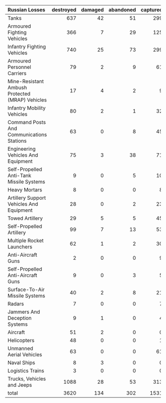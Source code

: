 | Russian Losses                                   |   destroyed |   damaged |   abandoned |   captured |   total |
|:-------------------------------------------------|------------:|----------:|------------:|-----------:|--------:|
| Tanks                                            |         637 |        42 |          51 |        299 |    1029 |
| Armoured Fighting Vehicles                       |         366 |         7 |          29 |        125 |     527 |
| Infantry Fighting Vehicles                       |         740 |        25 |          73 |        299 |    1137 |
| Armoured Personnel Carriers                      |          79 |         2 |           9 |         61 |     151 |
| Mine-Resistant Ambush Protected  (MRAP) Vehicles |          17 |         4 |           2 |          9 |      32 |
| Infantry Mobility Vehicles                       |          80 |         2 |           1 |         32 |     115 |
| Command Posts And Communications Stations        |          63 |         0 |           8 |         45 |     116 |
| Engineering Vehicles And Equipment               |          75 |         3 |          38 |         71 |     187 |
| Self-Propelled Anti-Tank Missile Systems         |           9 |         0 |           5 |         10 |      24 |
| Heavy Mortars                                    |           8 |         0 |           0 |          8 |      16 |
| Artillery Support Vehicles And Equipment         |          28 |         0 |           2 |         23 |      53 |
| Towed Artillery                                  |          29 |         5 |           5 |         45 |      84 |
| Self-Propelled Artillery                         |          99 |         7 |          13 |         53 |     172 |
| Multiple Rocket Launchers                        |          62 |         1 |           2 |         30 |      95 |
| Anti-Aircraft Guns                               |           2 |         0 |           0 |          9 |      11 |
| Self-Propelled Anti-Aircraft Guns                |           9 |         0 |           3 |          5 |      17 |
| Surface-To-Air Missile Systems                   |          40 |         2 |           8 |         21 |      71 |
| Radars                                           |           7 |         0 |           0 |          7 |      14 |
| Jammers And Deception Systems                    |           9 |         1 |           0 |          4 |      14 |
| Aircraft                                         |          51 |         2 |           0 |          0 |      53 |
| Helicopters                                      |          48 |         0 |           0 |          1 |      49 |
| Unmanned Aerial Vehicles                         |          63 |         0 |           0 |         61 |     124 |
| Naval Ships                                      |           8 |         3 |           0 |          0 |      11 |
| Logistics Trains                                 |           3 |         0 |           0 |          0 |       3 |
| Trucks, Vehicles and Jeeps                       |        1088 |        28 |          53 |        313 |    1482 |
| total                                            |        3620 |       134 |         302 |       1531 |    5587 |